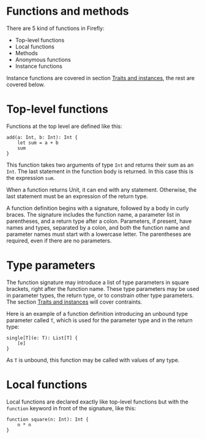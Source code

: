 # Functions and methods

There are 5 kind of functions in Firefly: 
 
 * Top-level functions
 * Local functions 
 * Methods
 * Anonymous functions
 * Instance functions
 
 Instance functions are covered in section [Traits and instances](traits-and-instances), the rest are covered below. 
 
# Top-level functions

Functions at the top level are defined like this:

```firefly
add(a: Int, b: Int): Int {
    let sum = a + b
    sum
}
```

This function takes two arguments of type `Int` and returns their sum as an `Int`. The last statement in the function body is returned. In this case this is the expression `sum`. 

When a function returns Unit, it can end with any statement. Otherwise, the last statement must be an expression of the return type.

A function definition begins with a signature, followed by a body in curly braces. The signature includes the function name, a parameter list in parentheses, and a return type after a colon. Parameters, if present, have names and types, separated by a colon, and both the function name and parameter names must start with a lowercase letter. The parentheses are required, even if there are no parameters.


# Type parameters

The function signature may introduce a list of type parameters in square brackets, right after the function name. These type parameters may be used in parameter types, the return type, or to constrain other type parameters. The section [Traits and instances](traits-and-instances) will cover contraints.

Here is an example of a function definition introducing an unbound type parameter called `T`, which is used for the parameter type and in the return type:

```firefly
single[T](e: T): List[T] {
    [e]
}
```

As `T` is unbound, this function may be called with values of any type.


# Local functions

Local functions are declared exactly like top-level functions but with the `function` keyword in front of the signature, like this:


```firefly
function square(n: Int): Int {
    n * n
}
```